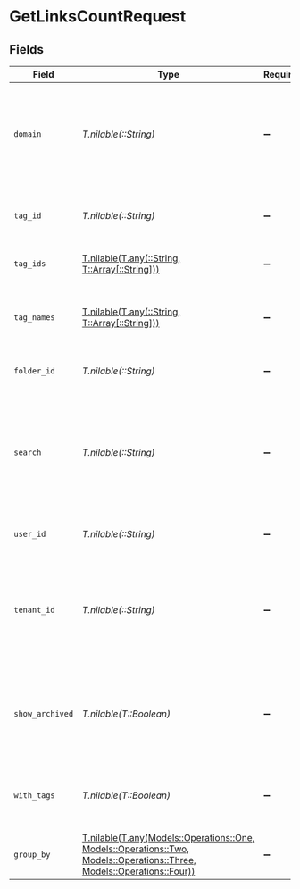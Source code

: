 # GetLinksCountRequest


## Fields

| Field                                                                                                                                                         | Type                                                                                                                                                          | Required                                                                                                                                                      | Description                                                                                                                                                   |
| ------------------------------------------------------------------------------------------------------------------------------------------------------------- | ------------------------------------------------------------------------------------------------------------------------------------------------------------- | ------------------------------------------------------------------------------------------------------------------------------------------------------------- | ------------------------------------------------------------------------------------------------------------------------------------------------------------- |
| `domain`                                                                                                                                                      | *T.nilable(::String)*                                                                                                                                         | :heavy_minus_sign:                                                                                                                                            | The domain to filter the links by. E.g. `ac.me`. If not provided, all links for the workspace will be returned.                                               |
| `tag_id`                                                                                                                                                      | *T.nilable(::String)*                                                                                                                                         | :heavy_minus_sign:                                                                                                                                            | Deprecated: Use `tagIds` instead. The tag ID to filter the links by.                                                                                          |
| `tag_ids`                                                                                                                                                     | [T.nilable(T.any(::String, T::Array[::String]))](../../models/operations/getlinkscountqueryparamtagids.md)                                                    | :heavy_minus_sign:                                                                                                                                            | The tag IDs to filter the links by.                                                                                                                           |
| `tag_names`                                                                                                                                                   | [T.nilable(T.any(::String, T::Array[::String]))](../../models/operations/getlinkscountqueryparamtagnames.md)                                                  | :heavy_minus_sign:                                                                                                                                            | The unique name of the tags assigned to the short link (case insensitive).                                                                                    |
| `folder_id`                                                                                                                                                   | *T.nilable(::String)*                                                                                                                                         | :heavy_minus_sign:                                                                                                                                            | The folder ID to filter the links by.                                                                                                                         |
| `search`                                                                                                                                                      | *T.nilable(::String)*                                                                                                                                         | :heavy_minus_sign:                                                                                                                                            | The search term to filter the links by. The search term will be matched against the short link slug and the destination url.                                  |
| `user_id`                                                                                                                                                     | *T.nilable(::String)*                                                                                                                                         | :heavy_minus_sign:                                                                                                                                            | The user ID to filter the links by.                                                                                                                           |
| `tenant_id`                                                                                                                                                   | *T.nilable(::String)*                                                                                                                                         | :heavy_minus_sign:                                                                                                                                            | The ID of the tenant that created the link inside your system. If set, will only return links for the specified tenant.                                       |
| `show_archived`                                                                                                                                               | *T.nilable(T::Boolean)*                                                                                                                                       | :heavy_minus_sign:                                                                                                                                            | Whether to include archived links in the response. Defaults to `false` if not provided.                                                                       |
| `with_tags`                                                                                                                                                   | *T.nilable(T::Boolean)*                                                                                                                                       | :heavy_minus_sign:                                                                                                                                            | DEPRECATED. Filter for links that have at least one tag assigned to them.                                                                                     |
| `group_by`                                                                                                                                                    | [T.nilable(T.any(Models::Operations::One, Models::Operations::Two, Models::Operations::Three, Models::Operations::Four))](../../models/operations/groupby.md) | :heavy_minus_sign:                                                                                                                                            | The field to group the links by.                                                                                                                              |